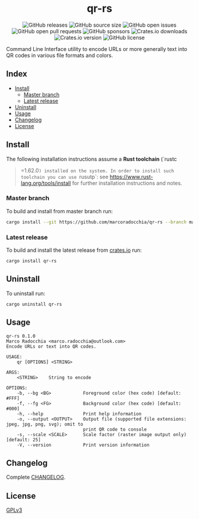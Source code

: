 <div align="center">
  <h1 align="center">qr-rs</h1>

  ![GitHub releases](https://img.shields.io/github/downloads/marcoradocchia/qr-rs/total?color=%23a9b665&logo=github)
  ![GitHub source size](https://img.shields.io/github/languages/code-size/marcoradocchia/qr-rs?color=ea6962&logo=github)
  ![GitHub open issues](https://img.shields.io/github/issues-raw/marcoradocchia/qr-rs?color=%23d8a657&logo=github)
  ![GitHub open pull requests](https://img.shields.io/github/issues-pr-raw/marcoradocchia/qr-rs?color=%2389b482&logo=github)
  ![GitHub sponsors](https://img.shields.io/github/sponsors/marcoradocchia?color=%23d3869b&logo=github)
  ![Crates.io downloads](https://img.shields.io/crates/d/qr-rs?label=crates.io%20downloads&logo=rust)
  ![Crates.io version](https://img.shields.io/crates/v/qr-rs?logo=rust&color=%23d8a657)
  ![GitHub license](https://img.shields.io/github/license/marcoradocchia/qr-rs?color=%23e78a4e)
</div>

Command Line Interface utility to encode URLs or more generally text into QR
codes in various file formats and colors.

## Index

- [Install](#install)
  * [Master branch](#master-branch)
  * [Latest release](#latest-release)
- [Uninstall](#uninstall)
- [Usage](#usage)
- [Changelog](#changelog)
- [License](#license)

## Install

The following installation instructions assume a **Rust toolchain** (`rustc
>=1.62.0`) installed on the system. In order to install such toolchain you can
>use `rusutp`: see https://www.rust-lang.org/tools/install for further
>installation instructions and notes.

### Master branch

To build and install from master branch run:
```sh
cargo install --git https://github.com/marcoradocchia/qr-rs --branch master
```

### Latest release

To build and install the latest release from
[crates.io](https://crates.io/crates/qr-rs) run:
```
cargo install qr-rs
```

## Uninstall

To uninstall run:
```
cargo uninstall qr-rs
```

## Usage
```
qr-rs 0.1.0
Marco Radocchia <marco.radocchia@outlook.com>
Encode URLs or text into QR codes.

USAGE:
    qr [OPTIONS] <STRING>

ARGS:
    <STRING>    String to encode

OPTIONS:
    -b, --bg <BG>            Foreground color (hex code) [default: #FFF]
    -f, --fg <FG>            Background color (hex code) [default: #000]
    -h, --help               Print help information
    -o, --output <OUTPUT>    Output file (supported file extensions: jpeg, jpg, png, svg); omit to
                             print QR code to console
    -s, --scale <SCALE>      Scale factor (raster image output only) [default: 25]
    -V, --version            Print version information
```

## Changelog

Complete [CHANGELOG](CHANGELOG.md).

## License

[GPLv3](LICENSE)
